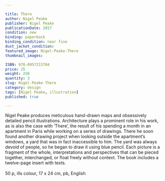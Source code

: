 ```yaml
---

title: There
author: Nigel Peake
publisher: Nigel Peake
publicationDate: 2017
condition: new
binding: paperback
binding_condition: near fine
dust_jacket_condition:
featured_image: Nigel-Peake-There
thumbnail_images:

ISBN: 978-0957213784
price: 25
weight: 250
quantity: 3
slug: Nigel-Peake-There
category: design
tags: [Nigel Peake, illustration]
published: true

---
```



Nigel Peake produces meticulous hand-drawn maps and obsessively detailed pencil illustrations. Architecture plays a prominent role in his work, as is also the case with ‘There’, the result of his spending a month in an apartment in Paris while working on a series of drawings. There he soon found another drawing project when looking outside the apartment’s windows, a yard that was in fact inaccessible to him. The yard was always devoid of people, so he began to draw it using blue pencil. Each picture is a fragment of the whole, interpretations and perspectives that can be pieced together, interchanged, or float freely without context. The book includes a twelve-page insert with texts.<br>
<br>
50 p, ills colour, 17 x 24 cm, pb, English